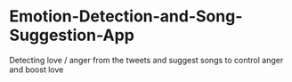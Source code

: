 # Emotion-Detection-and-Song-Suggestion-App
Detecting love / anger from the tweets and suggest songs to control anger and boost love
